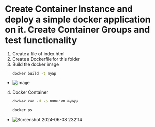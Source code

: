 # Create Container Instance and deploy a simple docker application on it. Create Container Groups and test functionality

1. Create a file of index.html
2. Create a Dockerfile for this folder
3. Build the docker image
   ```bash
   docker build -t myap
   ```
- ![image](https://github.com/deepeshmlgupta/CSI/assets/108192513/e822dcb0-78b3-4e00-97e6-a29288f9d1ee)

4. Docker Container
   ```bash
   docker run -d -p 8080:80 myapp
   ```
    ```bash
   docker ps
   ```
- ![Screenshot 2024-06-08 232114](https://github.com/deepeshmlgupta/CSI/assets/108192513/e1186213-ec18-4dc2-9271-8361fc857427)
